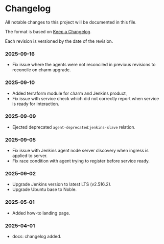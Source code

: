# Changelog

All notable changes to this project will be documented in this file.

The format is based on [Keep a Changelog](https://keepachangelog.com/en/1.1.0/).

Each revision is versioned by the date of the revision.

### 2025-09-16

- Fix issue where the agents were not reconciled in previous revisions to reconcile on charm 
    upgrade.

### 2025-09-10

- Added terraform module for charm and Jenkins product,
- Fix issue with service check which did not correctly report when service is ready for
    interaction.

### 2025-09-09

- Ejected deprecated `agent-deprecated`:`jenkins-slave` relation.

### 2025-09-05

- Fix issue with Jenkins agent node server discovery when ingress is applied to server.
- Fix race condition with agent trying to register before service ready.

### 2025-09-02

- Upgrade Jenkins version to latest LTS (v2.516.2).
- Upgrade Ubuntu base to Noble.

### 2025-05-01

- Added how-to landing page.

### 2025-04-01

- docs: changelog added.
